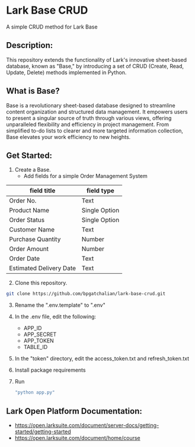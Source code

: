 # Lark Base CRUD
A simple CRUD method for Lark Base

## Description:
This repository extends the functionality of Lark's innovative sheet-based database, known as "Base," by introducing a set of CRUD (Create, Read, Update, Delete) methods implemented in Python.

## What is Base?
Base is a revolutionary sheet-based database designed to streamline content organization and structured data management. It empowers users to present a singular source of truth through various views, offering unparalleled flexibility and efficiency in project management. From simplified to-do lists to clearer and more targeted information collection, Base elevates your work efficiency to new heights.

## Get Started:
1. Create a Base.
   - Add fields for a simple Order Management System
  
| field title | field type
| --- | --- |
Order No. | Text
Product Name | Single Option
Order Status | Single Option
Customer Name | Text
Purchase Quantity | Number
Order Amount | Number
Order Date | Text
Estimated Delivery Date | Text


2. Clone this repository.
```sh
git clone https://github.com/bpgatchalian/lark-base-crud.git
```

3. Rename the ".env.template" to ".env"

4. In the .env file, edit the following:
    - APP_ID
    - APP_SECRET
    - APP_TOKEN
    - TABLE_ID

5. In the "token" directory, edit the access_token.txt and refresh_token.txt

6. Install package requirements

7. Run
   ```sh
   "python app.py"
   ```

## Lark Open Platform Documentation:
- https://open.larksuite.com/document/server-docs/getting-started/getting-started
- https://open.larksuite.com/document/home/course
